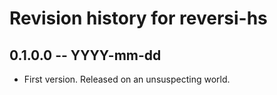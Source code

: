 # Revision history for reversi-hs

## 0.1.0.0 -- YYYY-mm-dd

* First version. Released on an unsuspecting world.
